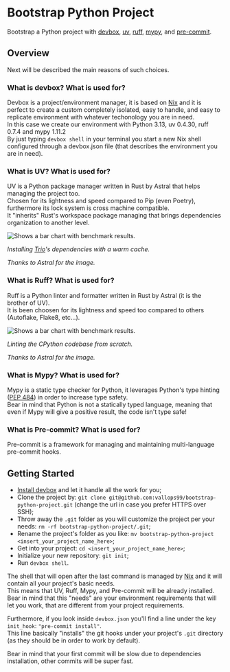 # Bootstrap Python Project #
Bootstrap a Python project with [devbox](https://github.com/jetify-com/devbox), [uv](https://github.com/astral-sh/uv), [ruff](https://github.com/astral-sh/ruff), [mypy](https://github.com/python/mypy), and [pre-commit](https://github.com/pre-commit/pre-commit).

## Overview ##
Next will be described the main reasons of such choices.

### What is devbox? What is used for? ###
Devbox is a project/environment manager, it is based on [Nix](https://nixos.org/) and it is perfect to create a custom completely isolated, easy to handle, and easy to replicate environment with whatever techonology you are in need.    
In this case we create our environment with Python 3.13, uv 0.4.30, ruff 0.7.4 and mypy 1.11.2    
By just typing `devbox shell` in your terminal you start a new Nix shell configured through a devbox.json file (that describes the environment you are in need).


### What is UV? What is used for? ###
UV is a Python package manager written in Rust by Astral that helps managing the project too.   
Chosen for its lightness and speed compared to Pip (even Poetry), furthermore its lock system is cross machine compatible.   
It "inherits" Rust's workspace package managing that brings dependencies organization to another level.

<picture align="left">
    <source media="(prefers-color-scheme: dark)" srcset="https://github.com/astral-sh/uv/assets/1309177/03aa9163-1c79-4a87-a31d-7a9311ed9310">
    <source media="(prefers-color-scheme: light)" srcset="https://github.com/astral-sh/uv/assets/1309177/629e59c0-9c6e-4013-9ad4-adb2bcf5080d">
    <img alt="Shows a bar chart with benchmark results." src="https://github.com/astral-sh/uv/assets/1309177/629e59c0-9c6e-4013-9ad4-adb2bcf5080d">
</picture>

<p align="left">
    <i>
        Installing <a href="https://trio.readthedocs.io/">Trio</a>'s dependencies with a warm cache.
        <p>Thanks to Astral for the image.</p>    
    </i>
</p>


### What is Ruff? What is used for? ###
Ruff is a Python linter and formatter written in Rust by Astral (it is the brother of UV).   
It is been choosen for its lightness and speed too compared to others (Autoflake, Flake8, etc...).

<picture align="left">
    <source media="(prefers-color-scheme: dark)" srcset="https://user-images.githubusercontent.com/1309177/232603514-c95e9b0f-6b31-43de-9a80-9e844173fd6a.svg">
    <source media="(prefers-color-scheme: light)" srcset="https://user-images.githubusercontent.com/1309177/232603516-4fb4892d-585c-4b20-b810-3db9161831e4.svg">
<img alt="Shows a bar chart with benchmark results." src="https://user-images.githubusercontent.com/1309177/232603516-4fb4892d-585c-4b20-b810-3db9161831e4.svg">
</picture>
<p align="left">
    <i>
        Linting the CPython codebase from scratch.
        <p>Thanks to Astral for the image.</p>
    </i>
</p>


### What is Mypy? What is used for? ###
Mypy is a static type checker for Python, it leverages Python's type hinting ([PEP 484](https://peps.python.org/pep-0484/)) in order to increase type safety.    
Bear in mind that Python is not a statically typed language, meaning that even if Mypy will give a positive result, the code isn't type safe!


### What is Pre-commit? What is used for? ###
Pre-commit is a framework for managing and maintaining multi-language pre-commit hooks.   


## Getting Started ##
- [Install devbox](https://www.jetify.com/docs/devbox/installing_devbox/) and let it handle all the work for you;
- Clone the project by: `git clone git@github.com:vallops99/bootstrap-python-project.git` (change the url in case you prefer HTTPS over SSH);
- Throw away the `.git` folder as you will customize the project per your needs: `rm -rf bootstrap-python-project/.git`;
- Rename the project's folder as you like: `mv bootstrap-python-project <insert_your_project_name_here>`;
- Get into your project: `cd <insert_your_project_name_here>`;
- Initialize your new repository: `git init`;
- Run `devbox shell`.

The shell that will open after the last command is managed by [Nix](https://nixos.org/) and it will contain all your project's basic needs.    
This means that UV, Ruff, Mypy, and Pre-commit will be already installed.    
Bear in mind that this "needs" are your environment requirements that will let you work, that are different from your project requirements.   

Furthermore, if you look inside `devbox.json` you'll find a line under the key `init_hook`: `"pre-commit install"`.   
This line basically "installs" the git hooks under your project's `.git` directory (as they should be in order to work by default).   

Bear in mind that your first commit will be slow due to dependencies installation, other commits will be super fast.
